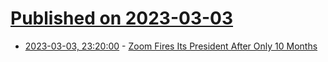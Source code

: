 # [Published on 2023-03-03](index.md)

* [2023-03-03, 23:20:00](https://slashdot.org/story/23/03/03/2155246/zoom-fires-its-president-after-only-10-months?utm_source=rss1.0mainlinkanon&utm_medium=feed) - [Zoom Fires Its President After Only 10 Months](https://slashdot.org/story/23/03/03/2155246/zoom-fires-its-president-after-only-10-months?utm_source=rss1.0mainlinkanon&utm_medium=feed)
